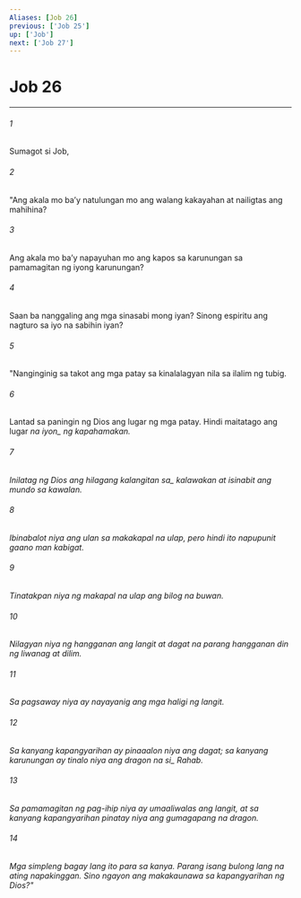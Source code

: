 ```yaml
---
Aliases: [Job 26]
previous: ['Job 25']
up: ['Job']
next: ['Job 27']
---
```

# Job 26

***






















###### 1 










Sumagot si Job, 





















###### 2 










"Ang akala mo baʼy natulungan mo ang walang kakayahan at nailigtas ang mahihina? 





















###### 3 










Ang akala mo baʼy napayuhan mo ang kapos sa karunungan sa pamamagitan ng iyong karunungan? 





















###### 4 










Saan ba nanggaling ang mga sinasabi mong iyan? Sinong espiritu ang nagturo sa iyo na sabihin iyan? 





















###### 5 










"Nanginginig sa takot ang mga patay sa kinalalagyan nila sa ilalim ng tubig. 





















###### 6 










Lantad sa paningin ng Dios ang lugar ng mga patay. Hindi maitatago ang lugar <i class="trans-change">na iyon_ ng kapahamakan. 





















###### 7 










Inilatag ng Dios ang hilagang <i class="trans-change">kalangitan sa_ kalawakan at isinabit ang mundo sa kawalan. 





















###### 8 










Ibinabalot niya ang ulan sa makakapal na ulap, pero hindi ito napupunit gaano man kabigat. 





















###### 9 










Tinatakpan niya ng makapal na ulap ang bilog na buwan. 





















###### 10 










Nilagyan niya ng hangganan ang langit at dagat na parang hangganan din ng liwanag at dilim. 





















###### 11 










Sa pagsaway niya ay nayayanig ang mga haligi ng langit. 





















###### 12 










Sa kanyang kapangyarihan ay pinaaalon niya ang dagat; sa kanyang karunungan ay tinalo niya ang <i class="trans-change">dragon na si_ Rahab. 





















###### 13 










Sa pamamagitan ng pag-ihip niya ay umaaliwalas ang langit, at sa kanyang kapangyarihan pinatay niya ang gumagapang na dragon. 





















###### 14 










Mga simpleng bagay lang ito para sa kanya. Parang isang bulong lang na ating napakinggan. Sino ngayon ang makakaunawa sa kapangyarihan ng Dios?"
